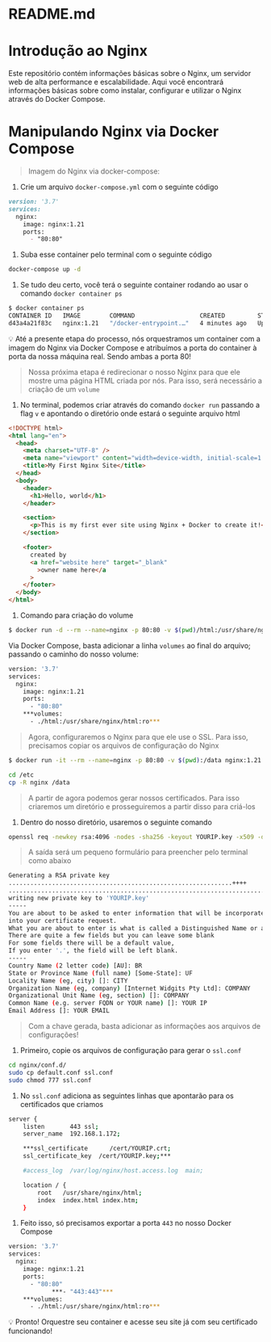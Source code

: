 # README.md
# Introdução ao Nginx
Este repositório contém informações básicas sobre o Nginx, um servidor web de alta performance e escalabilidade. Aqui você encontrará informações básicas sobre como instalar, configurar e utilizar o Nginx através do Docker Compose.


# Manipulando Nginx via Docker Compose

> Imagem do Nginx via docker-compose:
> 
1. Crie um arquivo `docker-compose.yml` com o seguinte código

```markdown
version: '3.7'
services:
  nginx:
    image: nginx:1.21
    ports:
      - "80:80"
```

1. Suba esse container pelo terminal com o seguinte código

```bash
docker-compose up -d
```

1. Se tudo deu certo, você terá o seguinte container rodando ao usar o comando `docker container ps`

```bash
$ docker container ps
CONTAINER ID   IMAGE        COMMAND                  CREATED         STATUS         PORTS                NAMES
d43a4a21f83c   nginx:1.21   "/docker-entrypoint.…"   4 minutes ago   Up 4 minutes   0.0.0.0:80->80/tcp   nginx-nginx-1
```

<aside>
💡 Até a presente etapa do processo, nós orquestramos um container com a imagem do Nginx via Docker Compose e atribuímos a porta do container à porta da nossa máquina real. Sendo ambas a porta 80!

</aside>

> Nossa próxima etapa é redirecionar o nosso Nginx para que ele mostre uma página HTML criada por nós. Para isso, será necessário a criação de um `volume`
> 

1. No terminal, podemos criar através do comando `docker run` passando a flag `v` e apontando o diretório onde estará o seguinte arquivo html

```html
<!DOCTYPE html>
<html lang="en">
  <head>
    <meta charset="UTF-8" />
    <meta name="viewport" content="width=device-width, initial-scale=1.0" />
    <title>My First Nginx Site</title>
  </head>
  <body>
    <header>
      <h1>Hello, world</h1>
    </header>

    <section>
      <p>This is my first ever site using Nginx + Docker to create it!</p>
    </section>

    <footer>
      created by
      <a href="website here" target="_blank"
        >owner name here</a
      >
    </footer>
  </body>
</html>
```

1. Comando para criação do volume

```bash
$ docker run -d --rm --name=nginx -p 80:80 -v $(pwd)/html:/usr/share/nginx/html:ro nginx:1.21
```

Via Docker Compose, basta adicionar a linha `volumes` ao final do arquivo; passando o caminho do nosso volume:

```bash
version: '3.7'
services:
  nginx:
    image: nginx:1.21
    ports:
      - "80:80"
    ***volumes:
      - ./html:/usr/share/nginx/html:ro***
```

> Agora, configuraremos o Nginx para que ele use o SSL. Para isso, precisamos copiar os arquivos de configuração do Nginx
> 

```bash
$ docker run -it --rm --name=nginx -p 80:80 -v $(pwd):/data nginx:1.21 sh

cd /etc
cp -R nginx /data
```

> A partir de agora podemos gerar nossos certificados. Para isso criaremos um diretório e prosseguiremos a partir disso para criá-los
> 

1. Dentro do nosso diretório, usaremos o seguinte comando

```bash
openssl req -newkey rsa:4096 -nodes -sha256 -keyout YOURIP.key -x509 -days 365 -out YOURIP.crt
```

> A saída será um pequeno formulário para preencher pelo terminal como abaixo
> 

```bash
Generating a RSA private key
..............................................................++++
...................................................................................................................................................................++++
writing new private key to 'YOURIP.key'
-----
You are about to be asked to enter information that will be incorporated
into your certificate request.
What you are about to enter is what is called a Distinguished Name or a DN.
There are quite a few fields but you can leave some blank
For some fields there will be a default value,
If you enter '.', the field will be left blank.
-----
Country Name (2 letter code) [AU]: BR
State or Province Name (full name) [Some-State]: UF
Locality Name (eg, city) []: CITY
Organization Name (eg, company) [Internet Widgits Pty Ltd]: COMPANY
Organizational Unit Name (eg, section) []: COMPANY
Common Name (e.g. server FQDN or YOUR name) []: YOUR IP
Email Address []: YOUR EMAIL
```

> Com a chave gerada, basta adicionar as informações aos arquivos de configurações!
> 

1. Primeiro, copie os arquivos de configuração para gerar o `ssl.conf`

```bash
cd nginx/conf.d/
sudo cp default.conf ssl.conf
sudo chmod 777 ssl.conf
```

1. No `ssl.conf` adiciona as seguintes linhas que apontarão para os certificados que criamos

```bash
server {
    listen       443 ssl;
    server_name  192.168.1.172;

    ***ssl_certificate      /cert/YOURIP.crt;
    ssl_certificate_key  /cert/YOURIP.key;***

    #access_log  /var/log/nginx/host.access.log  main;

    location / {
        root   /usr/share/nginx/html;
        index  index.html index.htm;
    }
```

1. Feito isso, só precisamos exportar a porta `443` no nosso Docker Compose

```bash
version: '3.7'
services:
  nginx:
    image: nginx:1.21
    ports:
      - "80:80"
			***- "443:443"***
    ***volumes:
      - ./html:/usr/share/nginx/html:ro***
```

<aside>
💡 Pronto! Orquestre seu container e acesse seu site já com seu certificado funcionando!

</aside>

